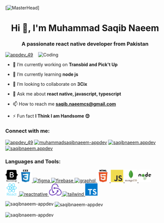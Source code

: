 [![MasterHead]([https://t3.ftcdn.net/jpg/04/82/83/38/240_F_482833820_RsMjYlmLROzm92bP0dh2OvX3frd410oN.jpg](https://images.app.goo.gl/mXgRagtj1JX6sd9d9))]
<h1 align="center">Hi 👋, I'm Muhammad Saqib Naeem</h1>
<h3 align="center">A passionate react native developer from Pakistan</h3>
<p align="left"> <a  target="blank"><img align="right" alt="Coding" width="400" src="https://cdn.dribbble.com/users/116207...") /></a> </p>

<p align="left"> <a href="https://twitter.com/appdev_49" target="blank"><img src="https://img.shields.io/twitter/follow/appdev_49?logo=twitter&style=for-the-badge" alt="appdev_49" /></a> </p>

- 🔭 I’m currently working on **Transbid and Pick't Up**

- 🌱 I’m currently learning **node js**

- 👯 I’m looking to collaborate on **3Cix**

- 💬 Ask me about **react native, javascript, typescript**

- 📫 How to reach me **saqib.naeemcs@gmail.com**

- ⚡ Fun fact **I Think I am Handsome 😊**

<h3 align="left">Connect with me:</h3>
<p align="left">
<a href="https://twitter.com/appdev_49" target="blank"><img align="center" src="https://raw.githubusercontent.com/rahuldkjain/github-profile-readme-generator/master/src/images/icons/Social/twitter.svg" alt="appdev_49" height="30" width="40" /></a>
<a href="https://linkedin.com/in/muhammadsaqibnaeem-appdev" target="blank"><img align="center" src="https://raw.githubusercontent.com/rahuldkjain/github-profile-readme-generator/master/src/images/icons/Social/linked-in-alt.svg" alt="muhammadsaqibnaeem-appdev" height="30" width="40" /></a>
<a href="https://fb.com/saqibnaeem.appdev" target="blank"><img align="center" src="https://raw.githubusercontent.com/rahuldkjain/github-profile-readme-generator/master/src/images/icons/Social/facebook.svg" alt="saqibnaeem.appdev" height="30" width="40" /></a>
<a href="https://instagram.com/saqibnaeem.appdev" target="blank"><img align="center" src="https://raw.githubusercontent.com/rahuldkjain/github-profile-readme-generator/master/src/images/icons/Social/instagram.svg" alt="saqibnaeem.appdev" height="30" width="40" /></a>
</p>

<h3 align="left">Languages and Tools:</h3>
<p align="left"> <a href="https://getbootstrap.com" target="_blank" rel="noreferrer"> <img src="https://raw.githubusercontent.com/devicons/devicon/master/icons/bootstrap/bootstrap-plain-wordmark.svg" alt="bootstrap" width="40" height="40"/> </a> <a href="https://www.w3schools.com/css/" target="_blank" rel="noreferrer"> <img src="https://raw.githubusercontent.com/devicons/devicon/master/icons/css3/css3-original-wordmark.svg" alt="css3" width="40" height="40"/> </a> <a href="https://www.figma.com/" target="_blank" rel="noreferrer"> <img src="https://www.vectorlogo.zone/logos/figma/figma-icon.svg" alt="figma" width="40" height="40"/> </a> <a href="https://firebase.google.com/" target="_blank" rel="noreferrer"> <img src="https://www.vectorlogo.zone/logos/firebase/firebase-icon.svg" alt="firebase" width="40" height="40"/> </a> <a href="https://graphql.org" target="_blank" rel="noreferrer"> <img src="https://www.vectorlogo.zone/logos/graphql/graphql-icon.svg" alt="graphql" width="40" height="40"/> </a> <a href="https://www.w3.org/html/" target="_blank" rel="noreferrer"> <img src="https://raw.githubusercontent.com/devicons/devicon/master/icons/html5/html5-original-wordmark.svg" alt="html5" width="40" height="40"/> </a> <a href="https://developer.mozilla.org/en-US/docs/Web/JavaScript" target="_blank" rel="noreferrer"> <img src="https://raw.githubusercontent.com/devicons/devicon/master/icons/javascript/javascript-original.svg" alt="javascript" width="40" height="40"/> </a> <a href="https://www.mongodb.com/" target="_blank" rel="noreferrer"> <img src="https://raw.githubusercontent.com/devicons/devicon/master/icons/mongodb/mongodb-original-wordmark.svg" alt="mongodb" width="40" height="40"/> </a> <a href="https://nodejs.org" target="_blank" rel="noreferrer"> <img src="https://raw.githubusercontent.com/devicons/devicon/master/icons/nodejs/nodejs-original-wordmark.svg" alt="nodejs" width="40" height="40"/> </a> <a href="https://reactjs.org/" target="_blank" rel="noreferrer"> <img src="https://raw.githubusercontent.com/devicons/devicon/master/icons/react/react-original-wordmark.svg" alt="react" width="40" height="40"/> </a> <a href="https://reactnative.dev/" target="_blank" rel="noreferrer"> <img src="https://reactnative.dev/img/header_logo.svg" alt="reactnative" width="40" height="40"/> </a> <a href="https://redux.js.org" target="_blank" rel="noreferrer"> <img src="https://raw.githubusercontent.com/devicons/devicon/master/icons/redux/redux-original.svg" alt="redux" width="40" height="40"/> </a> <a href="https://tailwindcss.com/" target="_blank" rel="noreferrer"> <img src="https://www.vectorlogo.zone/logos/tailwindcss/tailwindcss-icon.svg" alt="tailwind" width="40" height="40"/> </a> <a href="https://www.typescriptlang.org/" target="_blank" rel="noreferrer"> <img src="https://raw.githubusercontent.com/devicons/devicon/master/icons/typescript/typescript-original.svg" alt="typescript" width="40" height="40"/> </a> </p>

<p><img align="left" src="https://github-readme-stats.vercel.app/api/top-langs?username=saqibnaeem-appdev&show_icons=true&locale=en&layout=compact" alt="saqibnaeem-appdev" /></p>

<p>&nbsp;<img align="center" src="https://github-readme-stats.vercel.app/api?username=saqibnaeem-appdev&show_icons=true&locale=en" alt="saqibnaeem-appdev" /></p>

<p><img align="center" src="https://github-readme-streak-stats.herokuapp.com/?user=saqibnaeem-appdev&" alt="saqibnaeem-appdev" /></p>
